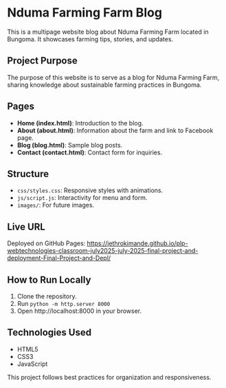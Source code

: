 # Nduma Farming Farm Blog

This is a multipage website blog about Nduma Farming Farm located in Bungoma. It showcases farming tips, stories, and updates.

## Project Purpose

The purpose of this website is to serve as a blog for Nduma Farming Farm, sharing knowledge about sustainable farming practices in Bungoma.

## Pages

- **Home (index.html)**: Introduction to the blog.
- **About (about.html)**: Information about the farm and link to Facebook page.
- **Blog (blog.html)**: Sample blog posts.
- **Contact (contact.html)**: Contact form for inquiries.

## Structure

- `css/styles.css`: Responsive styles with animations.
- `js/script.js`: Interactivity for menu and form.
- `images/`: For future images.

## Live URL

Deployed on GitHub Pages: https://jethrokimande.github.io/plp-webtechnologies-classroom-july2025-july-2025-final-project-and-deployment-Final-Project-and-Depl/

## How to Run Locally

1. Clone the repository.
2. Run `python -m http.server 8000`
3. Open http://localhost:8000 in your browser.

## Technologies Used

- HTML5
- CSS3
- JavaScript

This project follows best practices for organization and responsiveness.
